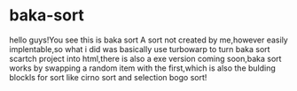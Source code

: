 # baka-sort
hello guys!You see this is baka sort A sort not created by me,however easily implentable,so what i did was basically use turbowarp to turn baka sort scartch project into html,there is also a exe version coming soon,baka sort works by swapping a random item with the first,which is also the bulding blockls for sort like cirno sort and selection bogo sort!
